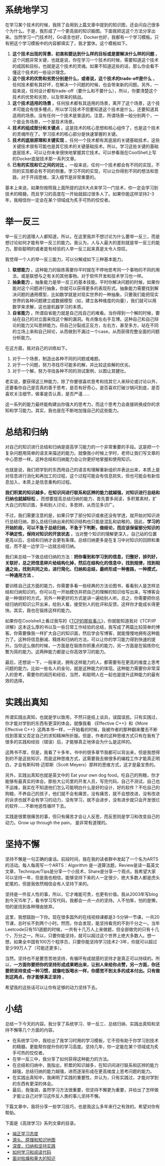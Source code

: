 # 系统地学习

在学习某个技术的时候，我除了会用到上篇文章中提到的知识图，还会问自己很多个为什么。于是，我形成了一个更高层的知识脑图。下面我把这这个方法分享出来。当然学习一门技术时，Go语言也好，Docker也好，我都有一个学习模板。只有把这个学习模板中的内容都填实了，我才罢休。这个模板如下。

1.  **这个技术出现的背景、初衷和要达到什么样的目标或是要解决什么样的问题** 。这个问题非常关键，也就是说，你在学习一个技术的时候，需要知道这个技术的成因和目标，也就是这个技术的灵魂。如果不知道这些的话，那么你会看不懂这个技术的一些设计理念。
2.  **这个技术的优势和劣势分别是什么，或者说，这个技术的trade-off是什么** 。任何技术都有其好坏，在解决一个问题的时候，也会带来新的问题。另外，一般来说，任何设计都有trade-off（要什么和不要什么），所以，你要清楚这个技术的优势和劣势，以及带来的挑战。
3.  **这个技术适用的场景** 。任何技术都有其适用的场景，离开了这个场景，这个技术可能会有很多槽点，所以学习技术不但要知道这个技术是什么，还要知道其适用的场景。没有任何一个技术是普适的。注意，所谓场景一般分别两个，一个是业务场景，一个是技术场景。
4.  **技术的组成部分和关键点** 。这是技术的核心思想和核心组件了，也是这个技术的灵魂所在了。学习技术的核心部分是快速掌握的关键。
5.  **技术的底层原理和关键实现** 。任何一个技术都有其底层的关键基础技术，这些关键技术很有可能也是其它技术的关键基础技术。所以，学习这些关键的基础底层技术，可以让你未来很快地掌握其它技术。可以参看我在CoolShell上写的Docker底层技术那一系列文章。
6.  **已有的实现和它之间的对比** 。一般来说，任何一个技术都会有不同的实现，不同的实现都会有不同的侧重。学习不同的实现，可以让你得到不同的想法和思路，对于开阔思维，深入细节是非常重要的。

基本上来说，如果你按照我上面所提的这6大点来学习一门技术，你一定会学习到技术的精髓，而且学习的高度在一开始就超过很多人了。如果你能这样坚持2-3年，我相信你一定会在某个领域成为炙手可热的佼佼者。

# 举一反三

举一反三的道理人人都知道，所以，在这里我并不想讨论为什么要举一反三，而是想讨论如何才能有举一反三的能力。我认为，人与人最大的差别就是举一反三的能力。那些聪明的或者是有经验的人举一反三起来真是太令人惊叹。

我觉得一个人的举一反三能力，可以分解成如下三种基本能力。

1.  **联想能力** 。这种能力的锻炼需要你平时就在不停地思考同一个事物的不同的用法，或是联想与之有关的其他事物。对于软件开发和技术学习也一样。
2.  **抽象能力** 。抽象能力是举一反三的基本技能。平时你解决问题的时候，如果你能对这个问题进行抽象，你就可以获得更多的表现形式。抽象能力需要找到解决问题的通用模型，比如数学就是对现实世界的一种抽象。只要我们能把现实世界的各种问题建立成数据模型（如，建立各种维度的向量），我们就可以用数学来求解，这也是机器学习的本质。
3.  **自省能力** 。所谓自省能力就是自己找自己的难看。当你得到一个解的时候，要站在自己的对立面来找这个解的漏洞。有点像左右手互博。这种自己和自己辩论的能力又叫思辨能力。将自己分裂成正反方，左右方，甚至多方，站在不同的立场上来和自己辩论，从而做到不漏过一个case，从而获得完整全面的问题分析能力。

在这方面，我对自己的训练如下。

1.  对于一个场景，制造出各种不同的问题或难题。
2.  对于一个问题，努力寻找尽可能多的解，并比较这些解的优劣。
3.  对于一个解，努力寻找各种不同的测试案例，以图让其健壮。

老实说，要获得这三种能力，除了你要很喜欢思考和找其它人来辩论或讨论以外，还要看你自己是否真的善于思考，是否有好奇心，是否喜欢打破沙锅问到底，是否喜欢关注细节，做事是否认真，是否严谨……

这一系列的能力最终能构建出你强大的思考力，而这个思考力会直接转换成你的求知和学习能力。其实，我也是在不断地加强自己的这些能力。

# 总结和归纳

对自己的知识进行总结和归纳是提高学习能力的一个非常重要的手段。这是把一个复杂问题用简单的语言来描述的能力。就像我小时候上学时，老师让我们写文章的中心思想一样。这种总结和归纳能力会让你更好地掌握和使用知识。

也就是说，我们把学到的东西用自己的语言和理解重新组织并表达出来，本质上是对信息进行消化和再加工的过程，这个过程可能会有信息损失，但也可能会有新信息加入，本质上是信息重构的过程。

**我们积累的知识越多，在知识间进行联系和区辨的能力就越强，对知识进行总结和归纳也就越轻松** 。而想要提高总结归纳的能力，首先要多阅读，多积累素材，扩大自己的知识面，多和别人讨论，多思辨，从而见多识广。

不过，我们需要注意的是，如果只学了部分知识或者还没有学透，就开始对知识进行总结归纳，那么总结归纳出来的知识结构也只能是混乱和幼稚的。因此，**学习的开始阶段，可以不急于总结归纳，不急于下判断，做结论，而应该保留部分知识的不确定性，保持对知识的开放状态** 。当对整个知识的理解更深入，自己站的位置更高以后，总结和归纳才会更有条理。总结归纳更多是在复习中对知识的回顾和重组，而不是一边学习一边就总结归纳。

我们来总结一下做总结归纳的方法：**把你看到和学习到的信息，归整好，排列好，关联好，总之把信息碎片给结构化掉，然后在结构化的信息中，找到规律，找到相通之处，找到共同之处，进行简化、归纳和总结，最终形成一种套路，一种模式，一种通用方法** 。

要训练自己这方面的能力，你需要多看一些经典的方法论图书，看看别人是怎样总结和归纳知识的。你可以在一开始模仿并把自己的理解的知识给写出来，写博客会是一种很好的方式。另外一种更好的方式是讲一遍给别人听。总之，你需要把你总结归纳的知识公开出来，给别人看，接受别人的批评和反馈，这样你才能成长得更快。其实，我也在锻炼这样的能力。

如果你在Coolshell上看过我写的《[TCP的那些事儿][TCP]》，你就能知道我对《TCP/IP详解》这本这么厚的书以及一些日常工作经验的总结，我写成了两篇比较简单的博客。你需要像我一样扩大自己的知识面，然后学会写博客，就能慢慢地拥有这种能力了。这种将信息删减、精炼和归纳的方法，可以让你的学习能力得到快速的提升。当你这么做的时候，一方面是在锻炼你抓重点的能力，另一方面是在锻炼你化繁为简的能力。这两种能力都是让你高效学习的能力。

最后，还想说一下，一般来说，拥有这样能力的人，都需要有在更高的维度上思考问题的能力。比如一些名人的金句，就是这种能力的体现。这种能力需要你非常深入的思考，需要你的阅历和经验，当然，和聪明人在一起也是提升这种能力的最有效的选择。

# 实践出真知

所谓实践出真知，也就是学以致用，不然只是纸上谈兵，误国误民。只有实践过，你才能对学到的东西有更深的体会。就像我看 《Effective C++》和《More Effective C++》这两本书一样，一开始看的时候，我被作者的那种翻来覆去不断找到答案又否定自己的求知精神所折服。但是，作者的这种思维方式只有在我有了很多的实践和经验（错误）后，才能够真正地体会为什么是这样的。

这两书不厚，但是，我看了十多年，书中的很多章节我都可以背出来，但是我想得到的不是这些知识，而是这种思维方式，这需要我去做很多的编程工作才能真正明白，才会有斯科特·迈耶斯（Scott Meyers）那样的思维方式，这才是最宝贵的。

另外，实践出真知也就是英文中的 Eat your own dog food。吃自己的狗粮，你才能够有最真实的体会。那些大公司里的开发人员，写完代码，自己不测试，自己也不运维，我实在不知道他们怎么可能明白什么是好的设计，好的软件？不吃自己的狗粮，不养自己的孩子，他们就不会有痛苦，没有痛苦，就不会想改进，没有改进的诉求也就不会有学习的动力，没有学习，就不会进步，没有进步就只会开发很烂的软件……不断地恶性循环下去。

实践是很累很痛苦的事，但只有痛苦才会让人反思，而反思则是学习和改变自己的动力。Grow up through the pain， 是非常有道理的。

# 坚持不懈

坚持不懈是一句正确的废话。前段时间，我在我的读者群中发起了一个名为ARTS的活动。每人每周写一个ARTS：Algorithm 是一道算法题，Review是读一篇英文文章，Technique/Tips是分享一个小技术，Share是分享一个观点。我希望大家可以坚持一年，但是我也相信，能够坚持下来的人一定很少，绝大多数人都是虎头蛇尾的，但是我依然相信会有人坚持下来的。

坚持是一件反人性的事，所以，它才难能可贵，也更有价值。我从2003年写blog到今天15年了，看书学习写代码，我都会一点一点的坚持。人不怕笨，怕的是懒，怕的是找到各种理由放弃。

这里，我想鼓励一下你。现在很多国外的在线视频课都是3-5分钟一节课，一共20节课，总时长不到两个小时。然而，你会发现，能坚持看完的不到千分之一。当年Leetcode只有151道题的时候，一共有十几万人上来做题，但全部做完的只有十几个，万分之一。所以，只要你能坚持，就可以超过这个世界上绝大多数人。想一想，如果全中国有100万个程序员，只要你能坚持学习技术2-3年，你就可以超过至少99万人了（可能还更多）。

当然，坚持也不是要苦苦地坚持，有循环有成就感的坚持才是真正可以持续的。所以，**一方面你要把你的坚持形成成果晒出来，让别人来给你点赞，另一方面，你还要把坚持变成一种习惯，就像吃饭喝水一样，你感觉不到太多的成本付出。只有做到这两点，你才能够真正坚持** 。

希望我的这些话可以让你有足够的动力坚持下去。

# 小结

总结一下今天的内容。我分享了系统学习、举一反三、总结归纳、实践出真知和坚持不懈等几个方面的内容。

 *  在系统学习中，我给出了我学习时用的学习模板，它不但有助于你学习到技术的精髓，更能帮你提升你的学习高度。坚持几年，你一定能在某个领域成为炙手可热的佼佼者。
 *  在举一反三中，我分享了如何获得这种能力的方法。
 *  在总结和归纳中，我指出，积累的知识越多，在知识间进行联系和区辨的能力越强，总结归纳的能力越强，进而逐渐形成在更高维度上思考问题的能力。
 *  在实践出真知中，我阐明了实践的重要性，并认为，只有实践过，才能对学到的东西有更深的体会。
 *  最后，我强调，虽然学习方法很重要，但坚持不懈更为重要，并给出了怎样做才能让自己对学习这件反人类的事儿坚持不懈。

下篇文章中，我将分享一些学习技巧，也是我这么多年来行之有效的。希望对你有帮助。

下面是《高效学习》系列文章的目录。

 *  [端正学习态度][Link 1]
 *  [源头、原理和知识地图][Link 2]
 *  [深度，归纳和坚持实践][Link 3]
 *  [如何学习和阅读代码][Link 4]
 *  [面对枯燥和量大的知识][Link 5]


[TCP]: https://coolshell.cn/?s=TCP%E7%9A%84%E9%82%A3%E4%BA%9B%E4%BA%8B%E5%84%BF
[Link 1]: https://time.geekbang.org/column/article/14271
[Link 2]: https://time.geekbang.org/column/article/14321
[Link 3]: https://time.geekbang.org/column/article/14360
[Link 4]: https://time.geekbang.org/column/article/14380
[Link 5]: https://time.geekbang.org/column/article/14389

